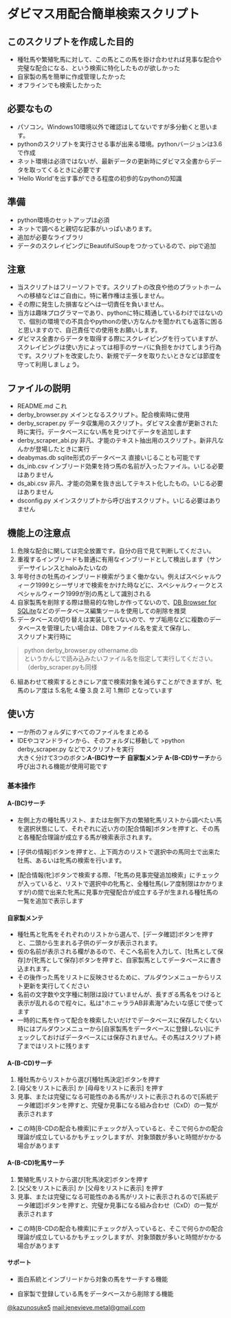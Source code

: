 # ダビマス用配合簡単検索スクリプト  



## このスクリプトを作成した目的  
* 種牡馬や繁殖牝馬に対して、この馬とこの馬を掛け合わせれば見事な配合や完璧な配合になる、という検索に特化したものが欲しかった
* 自家製の馬を簡単に作成管理したかった
* オフラインでも検索したかった



## 必要なもの  
* パソコン。Windows10環境以外で確認はしてないですが多分動くと思います。
* pythonのスクリプトを実行させる事が出来る環境。pythonバージョンは3.6で作成
* ネット環境は必須ではないが、最新データの更新時にダビマス全書からデータを取ってくるときに必要です
* 'Hello World'を出す事ができる程度の初歩的なpythonの知識



## 準備  
* python環境のセットアップは必須
* ネットで調べると親切な記事がいっぱいあります。
* 追加が必要なライブラリ
* データのスクレイピングにBeautifulSoupをつかっているので、pipで追加



## 注意  
* 当スクリプトはフリーソフトです。スクリプトの改良や他のプラットホームへの移植などはご自由に。特に著作権は主張しません。
* その際に発生した損害などへは一切責任を負いません。
* 当方は趣味プログラマーであり、pythonに特に精通しているわけではないので、個別の環境での不具合やpythonの使い方なんかを聞かれても返答に困ると思いますので、自己責任での使用をお願いします。
* ダビマス全書からデータを取得する際にスクレイピングを行っていますが、スクレイピングは使い方によっては相手のサーバに負担をかけてしまう行為です。スクリプトを改変したり、新規でデータを取りたいときなどは節度を守って利用しましょう。



## ファイルの説明  
* README.md これ
* derby_browser.py メインとなるスクリプト。配合検索時に使用
* derby_scraper.py データ収集用のスクリプト。ダビマス全書が更新された時に実行。データベースにない馬を見つけてデータを追加します
* derby_scraper_abi.py 非凡、才能のテキスト抽出用のスクリプト。新非凡なんかが登場したときに実行
* deabymas.db sqlite形式のデータベース 直接いじることも可能です
* ds_inb.csv インブリード効果を持つ馬の名前が入ったファイル。いじる必要はありません
* ds_abi.csv 非凡、才能の効果を抜き出してテキスト化したもの。いじる必要はありません
* dsconfig.py メインスクリプトから呼び出すスクリプト。いじる必要はありません



## 機能上の注意点  
1. 危険な配合に関しては完全放置です。自分の目で見て判断してください。
2. 重複するインブリードも普通に有用なインブリードとして検出します（サンデーサイレンスとhaloみたいなの
3. 年号付きの牡馬のインブリード検索がうまく働かない。例えばスペシャルウィーク1999とシーザリオで検索をかけた時などに、スペシャルウィークとスペシャルウィーク1999が別の馬として識別される
4. 自家製馬を削除する際は簡易的な物しか作ってないので、[DB Browser for SQLite](https://www.dbonline.jp/sqlite-db-browser/)などのデータベース編集ツールを使用しての削除を推奨
5. データベースの切り替えは実装していないので、サブ垢用などに複数のデータベースを管理したい場合は、DBをファイル名を変えて保存し、  
スクリプト実行時に
>python derby_browser.py othername.db  
  というかんじで読み込みたいファイル名を指定して実行してください。（derby_scraper.pyも同様
6. 組あわせて検索するときにレア度で検索対象を減らすことができますが、牝馬のレア度は
    5.名牝
    4.優
    3.良
    2.可
    1.無印
    となっています



## 使い方  
* 一か所のフォルダにすべてのファイルをまとめる
* IDEやコマンドラインから、そのフォルダに移動して  >python derby_scraper.py  などでスクリプトを実行  
大きく分けて3つのボタン**A-(BC)サーチ** **自家製メンテ** **A-(B-CD)サーチ**から呼び出される機能が使用可能です



### 基本操作

#### A-(BC)サーチ
* 左側上方の種牡馬リスト、または左側下方の繁殖牝馬リストから調べたい馬を選択状態にして、それぞれに近い方の[配合情報]ボタンを押すと、その馬と各種配合理論が成立する馬が検索表示されます。

* [子供の情報]ボタンを押すと、上下両方のリストで選択中の馬同士で出来た牡馬、あるいは牝馬の検索を行います。
* [配合情報(牝]ボタンで検索する際、「牝馬の見事完璧追加検索」にチェックが入っていると、リストで選択中の牝馬と、全種牡馬(レア度制限はかかりますが)の間で出来た牝馬に見事か完璧配合が成立する子が生まれる種牡馬の一覧を追加で表示します


#### 自家製メンテ
* 種牡馬と牝馬をそれぞれのリストから選んで、[データ確認]ボタンを押すと、二頭から生まれる子供のデータが表示されます。
* 仮の名前が表示される欄があるので、そこへ名前を入力して、[牡馬として保存]か[牝馬として保存]ボタンを押すと、自家製馬としてデータベースに書き込まれます。
* その後作った馬をリストに反映させるために、プルダウンメニューからリスト更新を実行してください  
* 名前の文字数や文字種に制限は設けていませんが、長すぎる馬名をつけると表示が乱れるので程々に。私は"ホニャララAB非素海"みたいな感じで使ってます
* 一時的に馬を作って配合を検索したいだけでデータベースに保存したくない時にはプルダウンメニューから[自家製馬をデータベースに登録しない]にチェックしておけばデータベースには保存されません。その馬はスクリプト終了まではリストに残ります



#### A-(B-CD)サーチ
1. 種牡馬からリストから選び[種牡馬決定]ボタンを押す
2. [母父をリストに表示] か [母母をリストに表示] を押す
3. 見事、または完璧になる可能性のある馬がリストに表示されるので[系統データ確認]ボタンを押すと、完璧か見事になる組み合わせ（CxD）の一覧が表示されます
* この時[B-CDの配合も検索]にチェックが入っていると、そこで何らかの配合理論が成立しているかもチェックしますが、対象頭数が多いと時間がかかる場合があります



#### A-(B-CD)牝馬サーチ
1. 繁殖牝馬リストから選び[牝馬決定]ボタンを押す
2. [父父をリストに表示] か [父母をリストに表示] を押す
3. 見事、または完璧になる可能性のある馬がリストに表示されるので[系統データ確認]ボタンを押すと、完璧か見事になる組み合わせ（CxD）の一覧が表示されます
* この時[B-CDの配合も検索]にチェックが入っていると、そこで何らかの配合理論が成立しているかもチェックしますが、対象頭数が多いと時間がかかる場合があります



#### サポート
* 面白系統とインブリードから対象の馬をサーチする機能 

* 自家製で登録している馬をデータベースから削除する機能 



[@kazunosuke5](https://twitter.com/kazunosuke5/) 
[mail:jenevieve.metal@gmail.com](mailto:mail:jenevieve.metal@gmail.com) 

